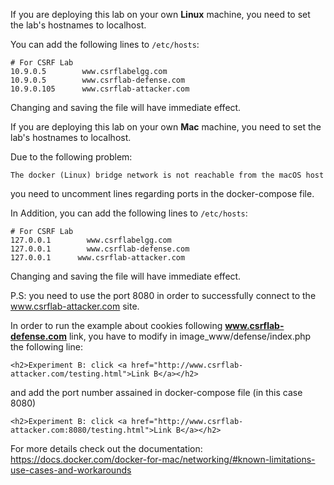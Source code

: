 If you are deploying this lab on your own **Linux** machine, you need to set the lab's hostnames to localhost.

You can add the following lines to `/etc/hosts`:
```
# For CSRF Lab
10.9.0.5        www.csrflabelgg.com
10.9.0.5        www.csrflab-defense.com
10.9.0.105      www.csrflab-attacker.com
```

Changing and saving the file will have immediate effect.

If you are deploying this lab on your own **Mac** machine, you need to set the lab's hostnames to localhost.

Due to the following problem: 

`The docker (Linux) bridge network is not reachable from the macOS host`

you need to uncomment lines regarding ports in the docker-compose file. 

In Addition, you can add the following lines to `/etc/hosts`:
```
# For CSRF Lab
127.0.0.1        www.csrflabelgg.com
127.0.0.1        www.csrflab-defense.com
127.0.0.1      www.csrflab-attacker.com
```

Changing and saving the file will have immediate effect. 

P.S: you need to use the port 8080 in order to successfully connect to the www.csrflab-attacker.com site.

In order to run the example about cookies following **www.csrflab-defense.com** link, you have to modify in image_www/defense/index.php the following line:

`<h2>Experiment B: click <a href="http://www.csrflab-attacker.com/testing.html">Link B</a></h2>`

and add the port number assained in docker-compose file (in this case 8080)

`<h2>Experiment B: click <a href="http://www.csrflab-attacker.com:8080/testing.html">Link B</a></h2>`


For more details check out the documentation: https://docs.docker.com/docker-for-mac/networking/#known-limitations-use-cases-and-workarounds 